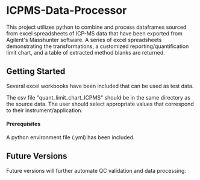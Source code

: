 # ICPMS-Data-Processor
This project utilizes python to combine and process dataframes sourced from excel spreadsheets of ICP-MS data that have been exported from Agilent's Masshunter software.  A series of excel spreadsheets demonstrating the transformations, a customized reporting/quantification limit chart, and a table of extracted method blanks are returned.

## Getting Started

Several excel workbooks have been included that can be used as test data.  

The csv file "quant_limit_chart_ICPMS" should be in the same directory as the source data.  The user should select appropriate values that correspond to their instrument/application.

#### Prerequisites

A python environment file (.yml) has been included.

## Future Versions

Future versions will further automate QC validation and data processing.
